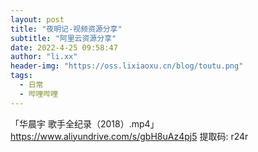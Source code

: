 ```yaml
---
layout: post
title: "夜明记-视频资源分享"
subtitle: "阿里云资源分享"
date: 2022-4-25 09:58:47
author: "li.xx"
header-img: "https://oss.lixiaoxu.cn/blog/toutu.png"
tags: 
  - 日常
  - 哔哩哔哩 
---
```


「华晨宇 歌手全纪录（2018）.mp4」https://www.aliyundrive.com/s/gbH8uAz4pj5 提取码: r24r 
